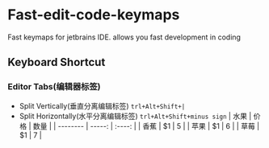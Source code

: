 # Fast-edit-code-keymaps
Fast keymaps for jetbrains IDE. allows you fast development in coding
## Keyboard Shortcut
 ### Editor Tabs(编辑器标签)
  - Split Vertically(垂直分离编辑标签) `trl+Alt+Shift+|`
  - Split Horizontally(水平分离编辑标签) `trl+Alt+Shift+minus sign`
| 水果        | 价格    |  数量   |
| --------   | -----:  | :----:  |
| 香蕉        | $1      |   5    |
| 苹果        | $1      |   6    |
| 草莓        | $1      |   7    |
